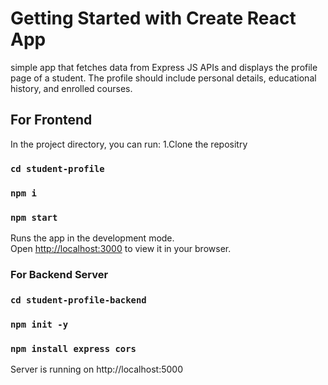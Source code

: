 # Getting Started with Create React App
 
simple app that fetches data from Express JS APIs and displays the profile
page of a student. The profile should include personal details, educational history, and enrolled courses. 

## For Frontend

In the project directory, you can run:
1.Clone the repositry
### `cd student-profile`
### `npm i`
### `npm start`

Runs the app in the development mode.\
Open [http://localhost:3000](http://localhost:3000) to view it in your browser.

### For Backend Server 

### `cd student-profile-backend`
### `npm init -y`
### `npm install express cors`



Server is running on http://localhost:5000 
